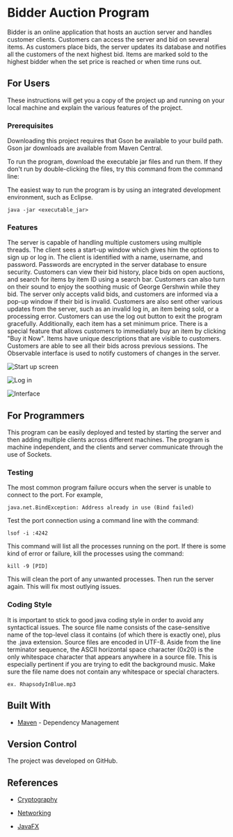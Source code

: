 # Bidder Auction Program

Bidder is an online application that hosts an auction server and handles customer clients. Customers can access the server and bid on several items. As customers place bids, the server updates its database and notifies all the customers of the next highest bid. Items are marked sold to the highest bidder when the set price is reached or when time runs out. 

## For Users

These instructions will get you a copy of the project up and running on your local machine and explain the various features of the project. 

### Prerequisites

Downloading this project requires that Gson be available to your build path. Gson jar downloads are available from Maven Central.

To run the program, download the executable jar files and run them. If they don't run by double-clicking the files, try this command from the command line:

The easiest way to run the program is by using an integrated development environment, such as Eclipse. 

```
java -jar <executable_jar>
```

### Features

The server is capable of handling multiple customers using multiple threads. The client sees a start-up window which gives him the options to sign up or log in. The client is identified with a name, username, and password. Passwords are encrypted in the server database to ensure security. Customers can view their bid history, place bids on open auctions, and search for items by item ID using a search bar. Customers can also turn on their sound to enjoy the soothing music of George Gershwin while they bid. The server only accepts valid bids, and customers are informed via a pop-up window if their bid is invalid. Customers are also sent other various updates from the server, such as an invalid log in, an item being sold, or a processing error. Customers can use the log out button to exit the program gracefully. Additionally, each item has a set minimum price. There is a special feature that allows customers to immediately buy an item by clicking "Buy it Now". Items have unique descriptions that are visible to customers. Customers are able to see all their bids across previous sessions. The Observable interface is used to notify customers of changes in the server. 

![Start up screen](https://github.com/EE422C/final-project-sp-2020-deepanshi17/blob/master/StartUp.png?raw=true)

![Log in](https://github.com/EE422C/final-project-sp-2020-deepanshi17/blob/master/Login.png?raw=true)

![Interface](https://github.com/EE422C/final-project-sp-2020-deepanshi17/blob/master/interface.png?raw=true)

## For Programmers

This program can be easily deployed and tested by starting the server and then adding multiple clients across different machines. The program is machine independent, and the clients and server communicate through the use of Sockets. 

### Testing

The most common program failure occurs when the server is unable to connect to the port. For example,

```
java.net.BindException: Address already in use (Bind failed)
```
Test the port connection using a command line with the command:

```
lsof -i :4242
```

This command will list all the processes running on the port. If there is some kind of error or failure, kill the processes using the command:

```
kill -9 [PID]
```
This will clean the port of any unwanted processes. Then run the server again. This will fix most outlying issues. 

### Coding Style

It is important to stick to good java coding style in order to avoid any syntactical issues. The source file name consists of the case-sensitive name of the top-level class it contains (of which there is exactly one), plus the .java extension. Source files are encoded in UTF-8. Aside from the line terminator sequence, the ASCII horizontal space character (0x20) is the only whitespace character that appears anywhere in a source file. This is especially pertinent if you are trying to edit the background music. Make sure the file name does not contain any whitespace or special characters. 

```
ex. RhapsodyInBlue.mp3
```

## Built With

* [Maven](https://maven.apache.org/) - Dependency Management


## Version Control

The project was developed on GitHub.

## References

* [Cryptography](http://www.appsdeveloperblog.com/encrypt-user-password-example-java/)

* [Networking](https://docs.oracle.com/javase/tutorial/networking/sockets/clientServer.html)

* [JavaFX](https://www.javaworld.com/article/3057072/exploring-javafxs-application-class.html)
